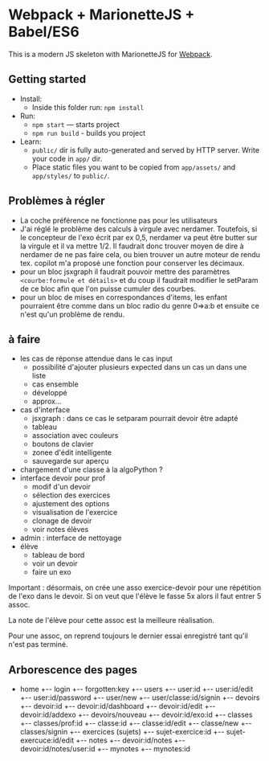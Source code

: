 # Webpack + MarionetteJS + Babel/ES6

This is a modern JS skeleton with MarionetteJS for [Webpack](https://webpack.github.io/).

## Getting started

* Install:
    * Inside this folder run: `npm install`
* Run:
    * `npm start` — starts project
    * `npm run build` - builds you project
* Learn:
    * `public/` dir is fully auto-generated and served by HTTP server.  Write your code in `app/` dir.
    * Place static files you want to be copied from `app/assets/` and `app/styles/` to `public/`.

## Problèmes à régler

* La coche préférence ne fonctionne pas pour les utilisateurs
* J'ai réglé le problème des calculs à virgule avec nerdamer. Toutefois, si le concepteur de l'exo écrit par ex 0,5, nerdamer va peut être butter sur la virgule et il va mettre 1/2. Il faudrait donc trouver moyen de dire à nerdamer de ne pas faire cela, ou bien trouver un autre moteur de rendu tex. copilot m'a proposé une fonction pour conserver les décimaux.
* pour un bloc jsxgraph il faudrait pouvoir mettre des paramètres `<courbe:formule et détails>` et du coup il faudrait modifier le setParam de ce bloc afin que l'on puisse cumuler des courbes.
* pour un bloc de mises en correspondances d'items, les enfant pourraient être comme dans un bloc radio du genre 0=>a:b et ensuite ce n'est qu'un problème de rendu. 

## à faire

* les cas de réponse attendue dans le cas input
  * possibilité d'ajouter plusieurs expected dans un cas un dans une liste
  * cas ensemble
  * développé
  * approx...
* cas d'interface
  * jsxgraph : dans ce cas le setparam pourrait devoir être adapté
  * tableau
  * association avec couleurs
  * boutons de clavier
  * zonee d'édit intelligente
  * sauvegarde sur aperçu
* chargement d'une classe à la algoPython ?
* interface devoir pour prof
  * modif d'un devoir
  * sélection des exercices
  * ajustement des options
  * visualisation de l'exercice
  * clonage de devoir
  * voir notes élèves
* admin : interface de nettoyage
* élève
  * tableau de bord
  * voir un devoir
  * faire un exo

Important : désormais, on crée une asso exercice-devoir pour une répétition de l'exo dans le devoir. Si on veut que l'élève le fasse 5x alors il faut entrer 5 assoc.

La note de l'élève pour cette assoc est la meilleure réalisation.

Pour une assoc, on reprend toujours le dernier essai enregistré tant qu'il n'est pas terminé.

## Arborescence des pages

+ home
  +-- login
  +-- forgotten:key
+-- users
  +-- user:id
  +-- user:id/edit
  +-- user:id/password
  +-- user/new
  +-- user/classe:id/signin
+-- devoirs
  +-- devoir:id
  +-- devoir:id/dashboard
  +-- devoir:id/edit
  +-- devoir:id/addexo
  +-- devoirs/nouveau
  +-- devoir:id/exo:id
+-- classes
  +-- classes/prof:id
  +-- classe:id
  +-- classe:id/edit
  +-- classe/new
  +-- classes/signin
+-- exercices (sujets)
  +-- sujet-exercice:id
  +-- sujet-exercuce:id/edit
+-- notes
  +-- devoir:id/notes
  +-- devoir:id/notes/user:id
  +-- mynotes
  +-- mynotes:id